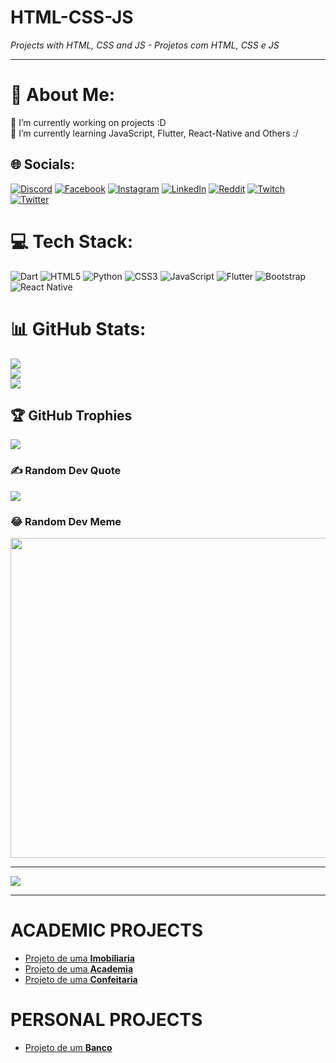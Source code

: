 # HTML-CSS-JS
<em>Projects with HTML, CSS and JS - Projetos com HTML, CSS e JS</em>

<hr>

# 💫 About Me:
🔭 I’m currently working on projects :D<br>🌱 I’m currently learning JavaScript, Flutter, React-Native and Others :/


## 🌐 Socials:
[![Discord](https://img.shields.io/badge/Discord-%237289DA.svg?logo=discord&logoColor=white)](htttps://discord.gg/AlexXxxx#1880) [![Facebook](https://img.shields.io/badge/Facebook-%231877F2.svg?logo=Facebook&logoColor=white)](https://facebook.com/AlexMatos) [![Instagram](https://img.shields.io/badge/Instagram-%23E4405F.svg?logo=Instagram&logoColor=white)](https://instagram.com/alexmatos005) [![LinkedIn](https://img.shields.io/badge/LinkedIn-%230077B5.svg?logo=linkedin&logoColor=white)](https://linkedin.com/in/AlexdeMatosCaceres) [![Reddit](https://img.shields.io/badge/Reddit-%23FF4500.svg?logo=Reddit&logoColor=white)](https://reddit.com/user/u/AlexXx_dmc) [![Twitch](https://img.shields.io/badge/Twitch-%239146FF.svg?logo=Twitch&logoColor=white)](https://twitch.tv/alexzinnnbr_) [![Twitter](https://img.shields.io/badge/Twitter-%231DA1F2.svg?logo=Twitter&logoColor=white)](https://twitter.com/@alexdematos13) 

# 💻 Tech Stack:
![Dart](https://img.shields.io/badge/dart-%230175C2.svg?style=for-the-badge&logo=dart&logoColor=white) ![HTML5](https://img.shields.io/badge/html5-%23E34F26.svg?style=for-the-badge&logo=html5&logoColor=white) ![Python](https://img.shields.io/badge/python-3670A0?style=for-the-badge&logo=python&logoColor=ffdd54) ![CSS3](https://img.shields.io/badge/css3-%231572B6.svg?style=for-the-badge&logo=css3&logoColor=white) ![JavaScript](https://img.shields.io/badge/javascript-%23323330.svg?style=for-the-badge&logo=javascript&logoColor=%23F7DF1E) ![Flutter](https://img.shields.io/badge/Flutter-%2302569B.svg?style=for-the-badge&logo=Flutter&logoColor=white) ![Bootstrap](https://img.shields.io/badge/bootstrap-%23563D7C.svg?style=for-the-badge&logo=bootstrap&logoColor=white) ![React Native](https://img.shields.io/badge/react_native-%2320232a.svg?style=for-the-badge&logo=react&logoColor=%2361DAFB)
# 📊 GitHub Stats:
![](https://github-readme-stats.vercel.app/api?username=DeevAlex&theme=dark&hide_border=true&include_all_commits=true&count_private=true)<br/>
![](https://github-readme-streak-stats.herokuapp.com/?user=DeevAlex&theme=dark&hide_border=true)<br/>
![](https://github-readme-stats.vercel.app/api/top-langs/?username=DeevAlex&theme=dark&hide_border=true&include_all_commits=true&count_private=true&layout=compact)

## 🏆 GitHub Trophies
![](https://github-profile-trophy.vercel.app/?username=DeevAlex&theme=algolia&no-frame=true&no-bg=false&margin-w=4)

### ✍️ Random Dev Quote
![](https://quotes-github-readme.vercel.app/api?type=horizontal&theme=dark)

### 😂 Random Dev Meme
<img src="https://random-memer.herokuapp.com/" width="512px"/>

---
[![](https://visitcount.itsvg.in/api?id=DeevAlex&icon=2&color=0)](https://visitcount.itsvg.in)

<hr>

<h1>ACADEMIC PROJECTS</h1>
    <ul>
        <li><a href="https://deevalex.github.io/HTML-CSS-JS/Trabalhos2/index.html">Projeto de uma <strong>Imobiliaria</strong></a></li>
        <li><a href="https://deevalex.github.io/HTML-CSS-JS/trabalho3/index.html">Projeto de uma <strong>Academia</strong></a></li>
        <li><a href="https://deevalex.github.io/HTML-CSS-JS/exerc%C3%ADcios_aula3/index.html">Projeto de uma <strong>Confeitaria</strong></a></li>
    </ul>
<h1>PERSONAL PROJECTS</h1>
    <ul>
        <li><a href="https://deevalex.github.io/HTML-CSS-JS/projeto_banco/index.html">Projeto de um <strong>Banco</strong></a></li>
    </ul>
